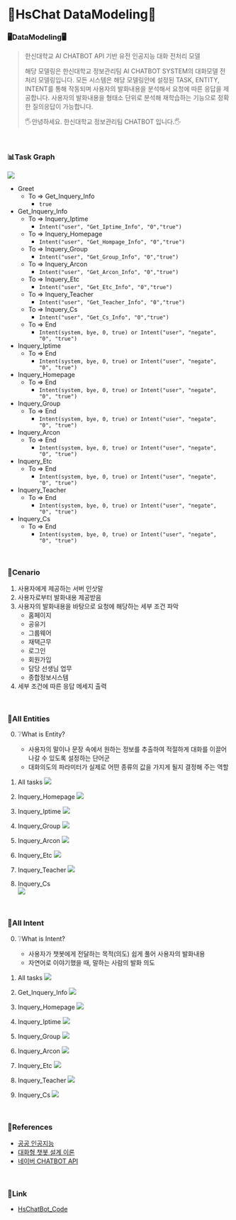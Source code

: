 # 🏫HsChat DataModeling🏫



### 🖥DataModeling🖥

> 한신대학교 AI CHATBOT API 기반 유전 인공지능 대화 전처리 모델
>
> 해당 모델링은 한신대학교 정보관리팀 AI CHATBOT SYSTEM의 대화모델 전처리 모델링입니다.
> 모든 시스템은 해당 모델링안에 설정된 TASK, ENTITY, INTENT를 통해 작동되며 사용자의 발화내용을 분석해서 요청에 따른 응답을 제공합니다. 
> 사용자의 발화내용을 형태소 단위로 분석해 재학습하는 기능으로 정확한 질의응답이 가능합니다.
> 
> 🖐안녕하세요. 한신대학교 정보관리팀 CHATBOT 입니다.🖐

<br>

### 📊Task Graph

<img src="https://github.com/HanshinChatBot/HsChat_DataModeling/blob/master/pic/TaskGraph.png">

- Greet
   + To => Get_Inquery_Info
      - `true`
- Get_Inquery_Info
   + To => Inquery_Iptime
      - `Intent("user", "Get_Iptime_Info", "0","true")`
   + To => Inquery_Homepage
      - `Intent("user", "Get_Hompage_Info", "0","true")`
   + To => Inquery_Group
      - `Intent("user", "Get_Group_Info", "0","true")`
   + To => Inquery_Arcon
      - `Intent("user", "Get_Arcon_Info", "0","true")`
   + To => Inquery_Etc
      - `Intent("user", "Get_Etc_Info", "0","true")`
   + To => Inquery_Teacher
      - `Intent("user", "Get_Teacher_Info", "0","true")`
   + To => Inquery_Cs
      - `Intent("user", "Get_Cs_Info", "0","true")`
   + To => End
      - `Intent(system, bye, 0, true) or Intent("user", "negate", "0", "true")` 
- Inquery_Iptime
   + To => End
      - `Intent(system, bye, 0, true) or Intent("user", "negate", "0", "true")`
- Inquery_Homepage
   + To => End
      - `Intent(system, bye, 0, true) or Intent("user", "negate", "0", "true")`
- Inquery_Group
   + To => End
      - `Intent(system, bye, 0, true) or Intent("user", "negate", "0", "true")`
- Inquery_Arcon
   + To => End
      - `Intent(system, bye, 0, true) or Intent("user", "negate", "0", "true")`
- Inquery_Etc
   + To => End
      - `Intent(system, bye, 0, true) or Intent("user", "negate", "0", "true")`
- Inquery_Teacher
   + To => End
      - `Intent(system, bye, 0, true) or Intent("user", "negate", "0", "true")`
- Inquery_Cs
   + To => End
      - `Intent(system, bye, 0, true) or Intent("user", "negate", "0", "true")`

<br>

### 📒Cenario

1. 사용자에게 제공하는 서버 인삿말
2. 사용자로부터 발화내용 제공받음
3. 사용자의 발화내용을 바탕으로 요청에 해당하는 세부 조건 파악
   + 홈페이지 
   + 공유기
   + 그룹웨어
   + 재택근무
   + 로그인
   + 회원가입
   + 담당 선생님 업무
   + 종합정보시스템
4. 세부 조건에 따른 응답 메세지 출력

<br>

### 🤘All Entities

0. ❔What is Entity?
   - 사용자의 말이나 문장 속에서 원하는 정보를 추출하여 적절하게 대화를 이끌어 나갈 수 있도록 설정하는 단어군
   - 대화의도의 파라미터가 실제로 어떤 종류의 값을 가지게 될지 결정해 주는 역할



1. All tasks
   <img src="https://github.com/HanshinChatBot/HsChat_DataModeling/blob/master/pic/1.png">

   

2. Inquery_Homepage
   <img src="https://github.com/HanshinChatBot/HsChat_DataModeling/blob/master/pic/2.png"> 



3. Inquery_Iptime
   <img src="https://github.com/HanshinChatBot/HsChat_DataModeling/blob/master/pic/3.png">
   


4. Inquery_Group
   <img src="https://github.com/HanshinChatBot/HsChat_DataModeling/blob/master/pic/4.png">

   

5. Inquery_Arcon
   <img src="https://github.com/HanshinChatBot/HsChat_DataModeling/blob/master/pic/5.png">

   

6. Inquery_Etc
   <img src="https://github.com/HanshinChatBot/HsChat_DataModeling/blob/master/pic/6.png">

   

7. Inquery_Teacher
   <img src="https://github.com/HanshinChatBot/HsChat_DataModeling/blob/master/pic/7.png">

   


8. Inquery_Cs  
   <img src="https://github.com/HanshinChatBot/HsChat_DataModeling/blob/master/pic/8.png">
   
<br>

### 🙌All Intent

0. ❔What is Intent?
   - 사용자가 챗봇에게 전달하는 목적(의도) 쉽게 풀어 사용자의 발화내용
   - 자연어로 이야기했을 때, 말하는 사람의 발화 의도



1. All tasks
   <img src="https://github.com/HanshinChatBot/HsChat_DataModeling/blob/master/pic/11.png">

   

2. Get_Inquery_Info
   <img src="https://github.com/HanshinChatBot/HsChat_DataModeling/blob/master/pic/12.png"> 



3. Inquery_Homepage
   <img src="https://github.com/HanshinChatBot/HsChat_DataModeling/blob/master/pic/13.png">
   


4. Inquery_Iptime
   <img src="https://github.com/HanshinChatBot/HsChat_DataModeling/blob/master/pic/14.png">

   

5. Inquery_Group
   <img src="https://github.com/HanshinChatBot/HsChat_DataModeling/blob/master/pic/15.png">

   

6. Inquery_Arcon
   <img src="https://github.com/HanshinChatBot/HsChat_DataModeling/blob/master/pic/16.png">

   

7. Inquery_Etc
   <img src="https://github.com/HanshinChatBot/HsChat_DataModeling/blob/master/pic/17.png">

   

8. Inquery_Teacher
   <img src="https://github.com/HanshinChatBot/HsChat_DataModeling/blob/master/pic/18.png">

   
9. Inquery_Cs
   <img src="https://github.com/HanshinChatBot/HsChat_DataModeling/blob/master/pic/19.png">

<br>

### 📖References
- [공공 인공지능](https://aiopen.etri.re.kr/)
- [대화형 챗봇 설계 이론](https://gist.github.com/haje01/7fc9d1b1fc1b6c8c9b7918abf5407a86)
- [네이버 CHATBOT API](https://www.ncloud.com/product/aiService/chatbot)

<br>

### 🔗Link
- [HsChatBot_Code](https://github.com/HanshinChatBot/HsChat_Code)

